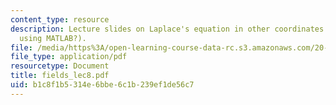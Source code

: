 ```yaml
---
content_type: resource
description: Lecture slides on Laplace's equation in other coordinates (solving examples
  using MATLAB?).
file: /media/https%3A/open-learning-course-data-rc.s3.amazonaws.com/20-330j-fields-forces-and-flows-in-biological-systems-spring-2007/b1c8f1b5314e6bbe6c1b239ef1de56c7_fields_lec8.pdf
file_type: application/pdf
resourcetype: Document
title: fields_lec8.pdf
uid: b1c8f1b5-314e-6bbe-6c1b-239ef1de56c7
---
```

